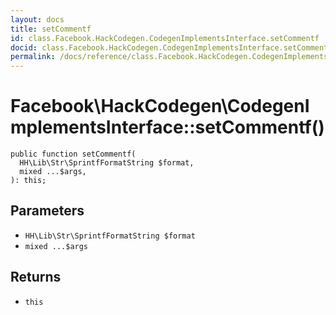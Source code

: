```yaml
---
layout: docs
title: setCommentf
id: class.Facebook.HackCodegen.CodegenImplementsInterface.setCommentf
docid: class.Facebook.HackCodegen.CodegenImplementsInterface.setCommentf
permalink: /docs/reference/class.Facebook.HackCodegen.CodegenImplementsInterface.setCommentf.md
---
```

# Facebook\\HackCodegen\\CodegenImplementsInterface::setCommentf()




``` Hack
public function setCommentf(
  HH\Lib\Str\SprintfFormatString $format,
  mixed ...$args,
): this;
```




## Parameters




+ ` HH\Lib\Str\SprintfFormatString $format `
+ ` mixed ...$args `




## Returns




* ` this `